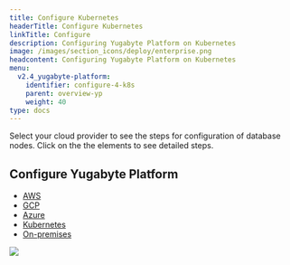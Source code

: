 ```yaml
---
title: Configure Kubernetes
headerTitle: Configure Kubernetes
linkTitle: Configure
description: Configuring Yugabyte Platform on Kubernetes
image: /images/section_icons/deploy/enterprise.png
headcontent: Configuring Yugabyte Platform on Kubernetes
menu:
  v2.4_yugabyte-platform:
    identifier: configure-4-k8s
    parent: overview-yp
    weight: 40
type: docs
---
```


Select your cloud provider to see the steps for configuration of database nodes. Click on the the elements to see detailed steps.

## Configure Yugabyte Platform

<ul class="nav nav-tabs-alt nav-tabs-yb">

  <li>
    <a href="/preview/yugabyte-platform/overview/configure/aws" class="nav-link">
      <i class="fab fa-aws"></i>
      AWS
    </a>
  </li>

  <li>
    <a href="/preview/yugabyte-platform/overview/configure/gcp" class="nav-link">
      <i class="fab fa-google" aria-hidden="true"></i>
      GCP
    </a>
  </li>

  <li>
    <a href="/preview/yugabyte-platform/overview/configure/azure" class="nav-link">
      <i class="fab fa-windows" aria-hidden="true"></i>
      Azure
    </a>
  </li>

  <li>
    <a href="/preview/yugabyte-platform/overview/configure/kubernetes" class="nav-link active">
      <i class="fas fa-cubes" aria-hidden="true"></i>
      Kubernetes
    </a>
  </li>

  <li>
    <a href="/preview/yugabyte-platform/overview/configure/onprem" class="nav-link">
      <i class="fas fa-building"></i>
      On-premises
    </a>
  </li>

</ul>

<img src="/images/ee/flowchart/yb-configure-k8s.png" usemap="#image-map">

<map name="image-map">
    <area target="_blank" alt="Configure cloud provider" title="Configure cloud provider" href="/preview/yugabyte-platform/configure-yugabyte-platform/" coords="390,70,521,192" shape="rect">
    <area target="_blank" alt="create admin user" title="create admin user" href="/preview/yugabyte-platform/configure-yugabyte-platform/create-admin-user/" coords="286,259,617,319" shape="rect">
    <area target="_blank" alt="configure K8s provider" title="configure K8s provider" href="/preview/yugabyte-platform/configure-yugabyte-platform/set-up-cloud-provider/kubernetes/" coords="230,369,666,426" shape="rect">
    <area target="_blank" alt="K8s pre reqs" title="K8s pre reqs" href="/preview/yugabyte-platform/configure-yugabyte-platform/set-up-cloud-provider/kubernetes/#prerequisites" coords="225,475,679,613" shape="rect">
    <area target="_blank" alt="K8s cloud" title="K8s cloud" href="/preview/yugabyte-platform/configure-yugabyte-platform/set-up-cloud-provider/kubernetes/#configure-the-cloud-provider" coords="304,670,599,758" shape="rect">
</map>
